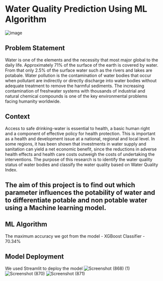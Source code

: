 # Water Quality Prediction Using ML Algorithm
![image](https://user-images.githubusercontent.com/67631893/173302339-5b57a08d-0339-429a-84a0-bab1c69959a9.png)


## Problem Statement
Water is one of the elements and the necessity that most major global to the daily life. Approximately 71% of the surface of the earth is covered by water. From that only 2.5% of the surface water such as the rivers and lakes are potabale. Water pollution is the contamination of water bodies that occur when pollutant are indirectly or directly discharge into water bodies without adequate treatment to remove the harmful sediments. The increasing contamination of freshwater systems with thousands of industrial and natural chemical compounds is one of the key environmental problems facing humanity worldwide.

## Context
Access to safe drinking-water is essential to health, a basic human right and a component of effective policy for health protection. This is important as a health and development issue at a national, regional and local level. In some regions, it has been shown that investments in water supply and sanitation can yield a net economic benefit, since the reductions in adverse health effects and health care costs outweigh the costs of undertaking the interventions. The purpose of this research is to identify the water quality status of water bodies and classify the water quality based on Water Quality Index.

## The aim of this project is to find out which parameter influences the potability of water and to differentiate potable and non potable water using a Machine learning model.

## ML Algorithm
The maximum accuracy we got from the model - XGBoost Classifier - 70.34%

## Model Deployment
We used Streamlit to deploy the model
![Screenshot (868) (1)](https://user-images.githubusercontent.com/67631893/173307188-f8aa5f8c-ffba-4332-9fc1-d868cd5fc6af.png)
![Screenshot (870)](https://user-images.githubusercontent.com/67631893/173306615-eb9225e4-e529-44d4-887d-5cfcf661c59b.png)
![Screenshot (871)](https://user-images.githubusercontent.com/67631893/173306835-f3cfc300-f5da-454f-83d8-339d130d8944.png)
